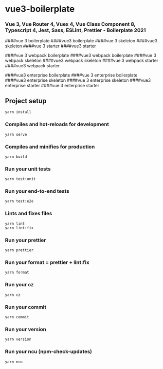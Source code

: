 # vue3-boilerplate

### Vue 3, Vue Router 4, Vuex 4, Vue Class Component 8, Typescript 4, Jest, Sass, ESLint, Prettier - Boilerplate 2021

####vue 3 boilerplate
####vue3 boilerplate
####vue 3 skeleton
####vue3 skeleton
####vue 3 starter
####vue3 starter

####vue 3 webpack boilerplate
####vue3 webpack boilerplate
####vue 3 webpack skeleton
####vue3 webpack skeleton
####vue 3 webpack starter
####vue3 webpack starter

####vue3 enterprise boilerplate
####vue 3 enterprise boilerplate
####vue3 enterprise skeleton
####vue 3 enterprise skeleton
####vue3 enterprise starter
####vue 3 enterprise starter

## Project setup
```
yarn install
```

### Compiles and hot-reloads for development
```
yarn serve
```

### Compiles and minifies for production
```
yarn build
```

### Run your unit tests
```
yarn test:unit
```

### Run your end-to-end tests
```
yarn test:e2e
```

### Lints and fixes files
```
yarn lint
yarn lint:fix
```

### Run your prettier
```
yarn prettier
```

### Run your format = prettier + lint:fix
```
yarn format
```

### Run your cz
```
yarn cz
```

### Run your commit
```
yarn commit
```

### Run your version
```
yarn version
```

### Run your ncu (npm-check-updates)
```
yarn ncu
```